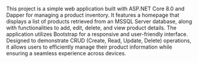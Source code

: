 
This project is a simple web application built with ASP.NET Core 8.0 and Dapper for managing a product inventory. It features a homepage that displays a list of products retrieved from an MSSQL Server database, along with functionalities to add, edit, delete, and view product details. The application utilizes Bootstrap for a responsive and user-friendly interface. Designed to demonstrate CRUD (Create, Read, Update, Delete) operations, it allows users to efficiently manage their product information while ensuring a seamless experience across devices.
